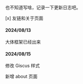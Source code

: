 也不知道写啥，记录一下更新日志吧。

 [x] 友链和关于页面

#### 2024/08/13

大体框架已经出来

#### 2024/08/15

修改 Giscus 样式

新增 about 页面
